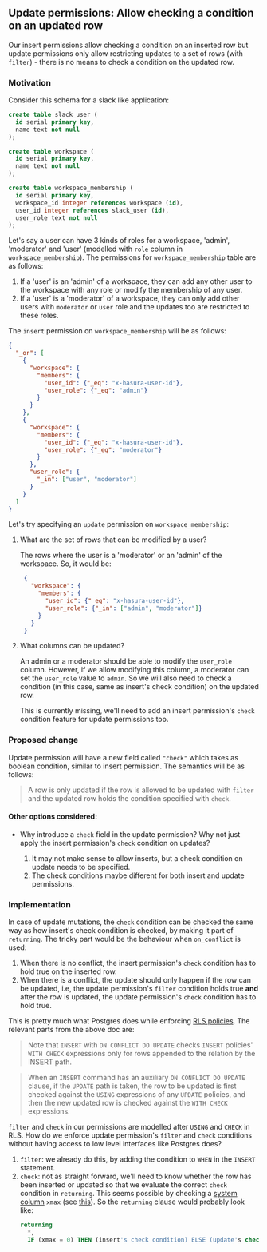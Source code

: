## Update permissions: Allow checking a condition on an updated row

Our insert permissions allow checking a condition on an inserted row but
update permissions only allow restricting updates to a set of rows
(with `filter`) - there is no means to check a condition on the updated row.


### Motivation

Consider this schema for a slack like application:

```sql
create table slack_user (
  id serial primary key,
  name text not null
);

create table workspace (
  id serial primary key,
  name text not null
);

create table workspace_membership (
  id serial primary key,
  workspace_id integer references workspace (id),
  user_id integer references slack_user (id),
  user_role text not null
);
```

Let's say a user can have 3 kinds of roles for a workspace, 'admin', 'moderator'
and 'user' (modelled with `role` column in `workspace_membership`). The permissions
for `workspace_membership` table are as follows:
1. If a 'user' is an 'admin' of a workspace, they can add any other user to the
   workspace with any role or modify the membership of any user.
2. If a 'user' is a 'moderator' of a workspace, they can only add other users
   with `moderator` or `user` role and the updates too are restricted to these roles.

The `insert` permission on `workspace_membership` will be as follows:

```json
{
  "_or": [
    {
      "workspace": {
        "members": {
          "user_id": {"_eq": "x-hasura-user-id"},
          "user_role": {"_eq": "admin"}
        }
      }
    },
    {
      "workspace": {
        "members": {
          "user_id": {"_eq": "x-hasura-user-id"},
          "user_role": {"_eq": "moderator"}
        }
      },
      "user_role": {
        "_in": ["user", "moderator"]
      }
    }
  ]
}
```

Let's try specifying an `update` permission on `workspace_membership`:

1. What are the set of rows that can be modified by a user?

   The rows where the user is a 'moderator' or an 'admin' of the workspace. So, it would be:
   ```json
    {
      "workspace": {
        "members": {
          "user_id": {"_eq": "x-hasura-user-id"},
          "user_role": {"_in": ["admin", "moderator"]}
        }
      }
    }
    ```

2. What columns can be updated?

   An admin or a moderator should be able to modify the `user_role` column. However, if we allow
   modifying this column, a moderator can set the `user_role` value to `admin`. So we will also
   need to check a condition (in this case, same as insert's check condition) on the updated
   row.

   This is currently missing, we'll need to add an insert permission's `check` condition
   feature for update permissions too.


### Proposed change

Update permission will have a new field called `"check"` which takes as boolean
condition, similar to insert permission. The semantics will be as follows:

> A row is only updated if the row is allowed to be updated with `filter` and the
updated row holds the condition specified with `check`.

#### Other options considered:

- Why introduce a `check` field in the update permission? Why not just apply the
  insert permission's `check` condition on updates?

  1. It may not make sense to allow inserts, but a check condition on update needs
  to be specified.
  2. The check conditions maybe different for both insert and update permissions.

### Implementation

In case of update mutations, the `check` condition can be checked the same way as how
insert's check condition is checked, by making it part of `returning`.  The
tricky part would be the behaviour when `on_conflict` is used:

1. When there is no conflict, the insert permission's `check` condition has to
   hold true on the inserted row.
2. When there is a conflict, the update should only happen if the row can be
   updated, i.e, the update permission's `filter` condition holds true **and**
   after the row is updated, the update permission's `check` condition has to
   hold true.

This is pretty much what Postgres does while enforcing [RLS policies](https://www.postgresql.org/docs/current/sql-createpolicy.html).
The relevant parts from the above doc are:

> Note that `INSERT` with `ON CONFLICT DO UPDATE` checks `INSERT` policies'
`WITH CHECK` expressions only for rows appended to the relation by the INSERT path.

> When an `INSERT` command has an auxiliary `ON CONFLICT DO UPDATE` clause,
if the `UPDATE` path is taken, the row to be updated is first checked against
the `USING` expressions of any `UPDATE` policies, and then the new updated row
is checked against the `WITH CHECK` expressions.

`filter` and `check` in our permissions are modelled after `USING` and `CHECK`
in RLS. How do we enforce update permission's `filter` and `check` conditions
without having access to low level interfaces like Postgres does?

1. `filter`: we already do this, by adding the condition to `WHEN` in the
   `INSERT` statement.
2. `check`: not as straight forward, we'll need to know whether the row has
   been inserted or updated so that we evaluate the correct `check` condition in
   `returning`.  This seems possible by checking a
   [system column](https://www.postgresql.org/docs/current/ddl-system-columns.html)
   `xmax` (see [this](https://stackoverflow.com/q/34762732)). So the `returning`
   clause would probably look like:
   ```sql
   returning
     *,
     IF (xmax = 0) THEN (insert's check condition) ELSE (update's check condition)
   ```

